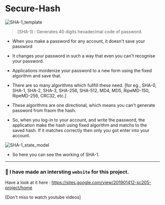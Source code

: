 # Secure-Hash

![SHA-1_template](https://user-images.githubusercontent.com/62175306/94359118-c4c78e80-00c2-11eb-9a85-5ed44382adae.png)

> [SHA-1] : Generates 40 digits hexadecimal code of password.

* When you make a password for any account, it doesn't save your password

* It changes your password in such a way that even you can't recognise your password.

* Applications mordenize your password to a new form using the fixed algorithm and save that.

* There are so many algorithms which fullfill these need.
[for eg., SHA-0, SHA-1, SHA-2, SHA-3, SHA-256, SHA-512, MD4, MD5, RipeMD-150, RipeMD-256, CRC32, etc.]

* These algorithms are one directional, which means you can't generate password from fraom the hash.

* So, when you log-in to your account, and write the password, the application make the hash using fixed algorithm and matchs to 
      the saved hash. If it matches correctly then only you got enter into your account.

![SHA-1_state_model](https://user-images.githubusercontent.com/62175306/94359128-d14be700-00c2-11eb-9e9d-8dc78d1fb41a.png)

- So here you can see the working of SHA-1.

---

### :large_blue_circle: I have made an intersting `website` for this project.

Have a look at it here : https://sites.google.com/view/201901412-sc205-project/home

[Don't miss to watch youtube videos]
